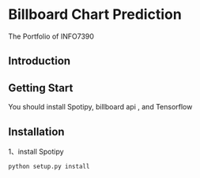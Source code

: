# Billboard Chart Prediction
The Portfolio of INFO7390
## Introduction

## Getting Start
You should install Spotipy, billboard api , and Tensorflow

## Installation
1、install Spotipy
```bash
python setup.py install
```
